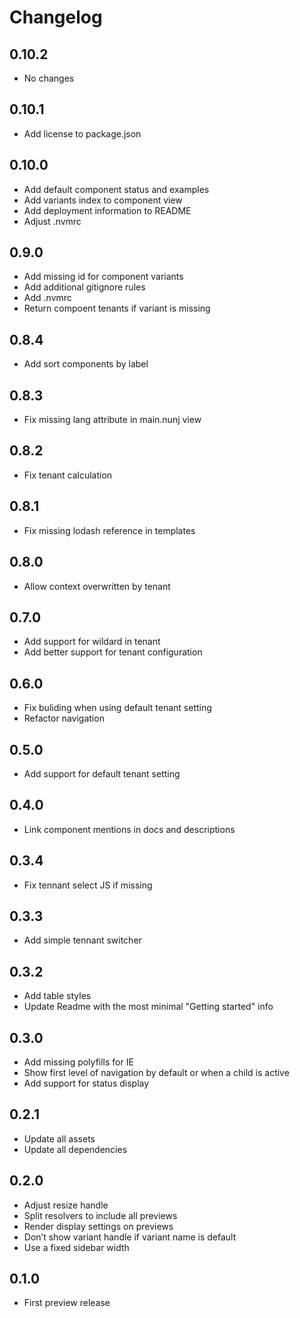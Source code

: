 # Changelog

## 0.10.2

* No changes

## 0.10.1

* Add license to package.json

## 0.10.0

* Add default component status and examples
* Add variants index to component view
* Add deployment information to README
* Adjust .nvmrc

## 0.9.0

* Add missing id for component variants
* Add additional gitignore rules
* Add .nvmrc
* Return compoent tenants if variant is missing

## 0.8.4

* Add sort components by label

## 0.8.3

* Fix missing lang attribute in main.nunj view

## 0.8.2

* Fix tenant calculation

## 0.8.1

* Fix missing lodash reference in templates

## 0.8.0

* Allow context overwritten by tenant

## 0.7.0

* Add support for wildard in tenant
* Add better support for tenant configuration

## 0.6.0

* Fix buliding when using default tenant setting
* Refactor navigation

## 0.5.0

* Add support for default tenant setting

## 0.4.0

* Link component mentions in docs and descriptions

## 0.3.4

* Fix tennant select JS if missing

## 0.3.3

* Add simple tennant switcher

## 0.3.2

* Add table styles
* Update Readme with the most minimal "Getting started" info

## 0.3.0

* Add missing polyfills for IE
* Show first level of navigation by default or when a child is active
* Add support for status display

## 0.2.1

* Update all assets
* Update all dependencies

## 0.2.0

* Adjust resize handle
* Split resolvers to include all previews
* Render display settings on previews
* Don’t show variant handle if variant name is default
* Use a fixed sidebar width

## 0.1.0

* First preview release
